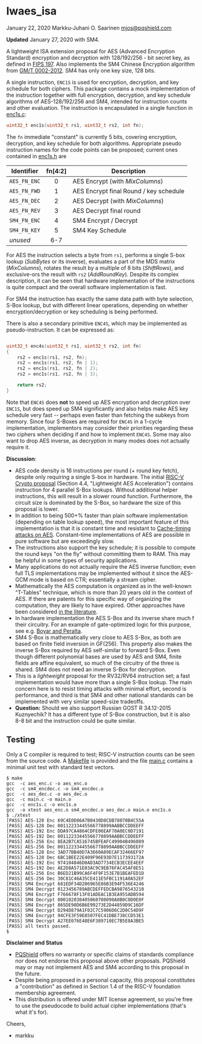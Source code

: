 # lwaes_isa

January 22, 2020  Markku-Juhani O. Saarinen <mjos@pqshield.com>

**Updated** January 27, 2020 with SM4.

A lightweight ISA extension proposal for AES (Advanced Encryption Standard)
encryption and decryption with 128/192/256 - bit secret key, as defined in
[FIPS 197](ref/NIST.FIPS.197.pdf). Also implements the SM4
Chinese Encryption algorithm from [GM/T 0002-2012](ref/gmt0002-2012sm4.pdf).
SM4 has only one key size, 128 bits.

A single instruction, `ENC1S` is used for encryption, decryption, and key
schedule for both ciphers.
This package contains a mock implementation of the instruction together
with full encryption, decryption, and key schedule algorithms of
AES-128/192/256 and SM4, intended for instruction counts and other evaluation.
The instruction is encapsulated in a single function in 
[enc1s.c](enc1s.c):
```C
uint32_t enc1s(uint32_t rs1, uint32_t rs2, int fn);
```

The `fn` immediate "constant" is currently 5 bits, covering encryption,
decryption, and key schedule for both algorithms. Appropriate pseudo 
instruction names for the code points can be proposed; current ones contained
in [enc1s.h](enc1s.h) are

| **Identifier** | **fn[4:2]** | **Description** |
|----------------|:-----------:|-----------------|
| `AES_FN_ENC` 	 | 0 | AES Encrypt (with *MixColumns*)			|
| `AES_FN_FWD`   | 1 | AES Encrypt final Round / key schedule	|
| `AES_FN_DEC`   | 2 | AES Decrypt (with *MixColumns*)			|
| `AES_FN_REV`   | 3 | AES Decrypt final round					|
| `SM4_FN_ENC`   | 4 | SM4 Encrypt / Decrypt					|
| `SM4_FN_KEY`   | 5 | SM4 Key Schedule               			|
| *unused*       | 6-7 |										|

For AES the instruction selects a byte from `rs1`, performs a single S-box
lookup (*SubBytes* or its inverse), evaluates a part of the MDS matrix
(*MixColumns*), rotates the result by a multiple of 8 bits (*ShiftRows*),
and exclusive-ors the result with `rs2` (*AddRoundKey*). Despite its complex
description, it can be seen that hardware implementation of the instructions
is quite compact and the overall software implementation is fast.

For SM4 the instruction has exactly the same data path with byte selection,
S-Box lookup, but with different linear operations, depending on whether
encryption/decryption or key scheduling is being performed.

There is also a secondary primitive `ENC4S`, which may be implemented
as pseudo-instruction. It can be expressed as:
```C

uint32_t enc4s(uint32_t rs1, uint32_t rs2, int fn)
{
    rs2 = enc1s(rs1, rs2, fn);
    rs2 = enc1s(rs1, rs2, fn | 1);
    rs2 = enc1s(rs1, rs2, fn | 2);
    rs2 = enc1s(rs1, rs2, fn | 3);

    return rs2;
}
````
Note that `ENC4S` does **not** to speed up AES encryption and decryption
over `ENC1S`, but does speed up SM4 significantly and also helps make AES key
schedule very fast -- perhaps even faster than fetching the subkeys from
memory. Since four S-Boxes are required for `ENC4S` in a 1-cycle
implementation, implementors may consider their priorities regarding these
two ciphers when deciding if and how to implement `ENC4S`. Some may also
want to drop AES inverse, as decryption in many modes does not actually
require it.

**Discussion**:
*   AES code density is 16 instructions per round (+ round key fetch), despite
    only requiring a single S-box in hardware. The initial
    [RISC-V Crypto proposal](https://github.com/scarv/riscv-crypto)
    (Section 4.4, "Lightweight AES Acceleration") contains instruction for
    4 parallel S-Box lookups. Without additional helper instructions, this
    will result in a slower round function. Furthermore, the circuit size is
    dominated by the S-Box, so hardware the size of this proposal is lower.
*   In addition to being 500+% faster than plain software implementation
    (depending on table lookup speed), the most important feature of this
    implementation is that it is constant time and resistant to
    [Cache-timing attacks on AES](http://cr.yp.to/antiforgery/cachetiming-20050414.pdf).
    Constant-time implementations of AES are possible in pure software but
    are exceedingly slow.
*   The instructions also support the key schedule; it is possible to compute
    the round keys "on the fly" without committing them to RAM. This may be
    helpful in some types of security applications.
*   Many applications do not actually require the AES inverse function;
    even full TLS implementations may be implemented without it since
    the AES-GCM mode is based on CTR; essentially a stream cipher.
*   Mathematically the AES computation is organized as in the well-known
    "T-Tables" technique, which is more than 20 years old in the context of
    AES. If there are patents for this specific way of organizing the
    computation, they are likely to have expired.
    Other approaches have been considered
    [in the literature](https://iacr.org/archive/ches2006/22/22.pdf).
*   In hardware implementation the AES S-Box and its inverse share much f their
    circuitry. For an example of gate-optimized logic for this purpose,
    see e.g. [Boyar and Peralta](https://eprint.iacr.org/2011/332.pdf).
*   SM4 S-Box is mathematically very close to AES S-Box, as both are based
    on finite field inversion in GF(256). This property also makes the inverse
    S-Box required by AES self-similar to forward S-Box. Even though different
    polynomial bases are used by AES and SM4, finite fields are affine
    equivalent, so much of the circuitry of the three is shared.
    SM4 does not need an inverse S-Box for decryption.
*   This is a *lightweight* proposal for the RV32/RV64 instruction set; a fast
    implementation would have more than a single S-Box lookup. The main
    concern here is to resist timing attacks with minimal effort, second is
    performance, and third is that SM4 and other national standards can be
    implemented with very similar speed-size tradeoffs.
*   **Question:** Should we also support Russian GOST R 34.12-2015 Kuznyechik?
    It has a different type of S-Box construction, but it is also 8-8 bit
    and the instruction could be quite similar.

## Testing

Only a C compiler is required to test; RISC-V instruction counts can be
seen from the source code. A [Makefile](Makefile) is provided and the file
[main.c](main.c) contains a minimal unit test with standard test vectors.

```console
$ make
gcc  -c aes_enc.c -o aes_enc.o
gcc  -c sm4_encdec.c -o sm4_encdec.o
gcc  -c aes_dec.c -o aes_dec.o
gcc  -c main.c -o main.o
gcc  -c enc1s.c -o enc1s.o
gcc  -o xtest aes_enc.o sm4_encdec.o aes_dec.o main.o enc1s.o
$ ./xtest
[PASS] AES-128 Enc 69C4E0D86A7B0430D8CDB78070B4C55A
[PASS] AES-128 Dec 00112233445566778899AABBCCDDEEFF
[PASS] AES-192 Enc DDA97CA4864CDFE06EAF70A0EC0D7191
[PASS] AES-192 Dec 00112233445566778899AABBCCDDEEFF
[PASS] AES-256 Enc 8EA2B7CA516745BFEAFC49904B496089
[PASS] AES-256 Dec 00112233445566778899AABBCCDDEEFF
[PASS] AES-128 Enc 3AD77BB40D7A3660A89ECAF32466EF97
[PASS] AES-128 Dec 6BC1BEE22E409F96E93D7E117393172A
[PASS] AES-192 Enc 974104846D0AD3AD7734ECB3ECEE4EEF
[PASS] AES-192 Dec AE2D8A571E03AC9C9EB76FAC45AF8E51
[PASS] AES-256 Enc B6ED21B99CA6F4F9F153E7B1BEAFED1D
[PASS] AES-256 Dec 30C81C46A35CE411E5FBC1191A0A52EF
[PASS] SM4 Encrypt 681EDF34D206965E86B3E94F536E4246
[PASS] SM4 Decrypt 0123456789ABCDEFFEDCBA9876543210
[PASS] SM4 Encrypt F766678F13F01ADEAC1B3EA955ADB594
[PASS] SM4 Decrypt 000102030405060708090A0B0C0D0E0F
[PASS] SM4 Encrypt 865DE90D6B6E99273E2D44859D9C16DF
[PASS] SM4 Decrypt D294D879A1F02C7C5906D6C2D0C54D9F
[PASS] SM4 Encrypt 94CFE3F59E8507FEC41DBE738CCD53E1
[PASS] SM4 Decrypt A27EE076E48E6F389710EC7B5E8A3BE5
[PASS] all tests passed.
$
```

**Disclaimer and Status**

*   [PQShield](https://pqshield.com) offers no warranty or specific claims of
    standards compliance nor does not endorse this proposal above other
    proposals. PQShield may or may not implement AES and SM4 according to this
    proposal in the future.
*   Despite being proposed in a personal capacity, this proposal
    constitutes a "contribution" as defined in Section 1.4 of the
    RISC-V foundation membership agreement.
*   This distribution is offered under MIT license agreement, so you're free
    to use the pseudocode to build actual cipher implementations (that's
    what it's for).

Cheers,
- markku

